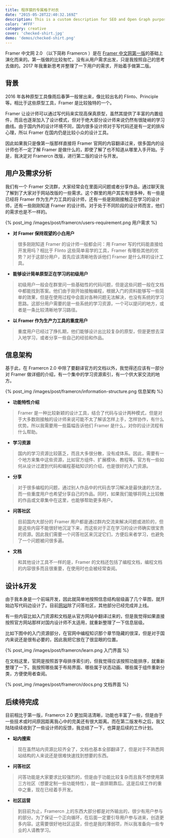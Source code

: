 ```yaml
---
title: 程序猿的专属格子衬衣
date: "2015-05-28T22:40:32.169Z"
description: This is a custom description for SEO and Open Graph purposes, rather than the default generated excerpt. Simply add a description field to the frontmatter.
color: '#FFF'
category: creative
cover: 'checked-shirt.jpg'
demo: 'demos/checked-shirt.png'
---
```


Framer 中文网 2.0 （以下简称 Framercn ）是在 [Framer 中文网第一版](/2016/framer)的基础上演化而来的。第一版做的比较匆忙，没有从用户需求出发，只是我按照自己的思考去做的。2017 年我重新思考并整理了一下用户的需求，开始着手做第二版。

## 背景
2016 年各种原型工具像雨后春笋一般冒出来，像比较出名的 Flinto、Principle 等。相比于这些原型工具，Framer 是比较独特的一个。

Framer 让设计师可以通过写代码来实现高保真原型，虽然其提供了丰富的内置组件，而且也逐渐加入了设计模式，但对于绝大部分设计师来说仍然有很陡峭的学习曲线。由于国内外的设计环境不同，国内很多设计师对于写代码还是有一定的排斥心理，所以 Framer 在国内仍是比较小众的设计工具。

因此如果我只是像第一版那样直接将 Framer 官网的内容翻译过来，很多国内的设计师也不一定了解 Framer 是做什么的，即使了解了也不知道从哪里入手开始。于是，我决定对 Framercn 改版，进行第二版的设计与开发。

## 用户及需求分析
我们有一个 Framer 交流群，大家经常会在里面问问题或者分享作品，通过聊天我了解到了大家对于网站改版的一些需求。这个群里的用户其实有很多种，有一些是已经将 Framer 作为生产力工具的设计师，还有一些是刚刚接触正在学习的设计师，还有一些刚刚知道 Framer 的设计师。对于处于不同阶段的设计师而言，他们的需求也是不一样的。

{% post_img /images/post/framercn/users-requirement.png 用户需求 %}

* **对 Framer 保持观望的小白用户**
>很多刚刚知道 Framer 的设计师一般都会问：用 Framer 写的代码能直接给开发用吗？相比于 Flinto 这些简单易学的工具，Framer 有哪些其他的优势？对于这部分用户，首先应该清晰地告诉他们 Framer 是什么样的设计工具。
* **能够设计简单原型正在学习的初级用户**
>初级用户一般会在群里问一些基础性的代码问题，但是这些问题一般在文档中都能找到答案。他们由于刚开始接触编程，根据入门的资料能够写一些简单的效果，但是在使用过程中会面对各种问题无法解决，也没有系统的学习思路。这部分用户需要的是一些系统的学习资源，一个可以提问的地方，或者是一条比较清晰地学习路径。
* **以 Framer 作为生产力工具的重度用户**
>重度用户已经过了挣扎期，他们能够设计出比较复杂的原型，但是更想去深入地学习，或者分享一些自己的经验和作品。

## 信息架构
基于此，在 Framercn 2.0 中除了要翻译官方的文档以外，我觉得还应该有一部分对 Framer 做详细的介绍，有一个集中的学习资源索引，有一个供大家交流的地方。

{% post_img /images/post/framercn/information-structure.png 信息架构 %}

* **功能特性介绍**
>Framer 是一种比较新颖的设计工具，结合了代码与设计两种模式，但是对于大多数刚接触的设计师来说可能不太了解该怎样上手，怎样协作，有什么优势。所以我需要用一些篇幅告诉他们 Framer 是什么，对你的设计流程有什么帮助。
* **学习资源**
>国内的学习资源比较匮乏，而且大多很分散，没有成体系。因此，需要有一个地方来集中这些资源，比如官方组件、扩展模块、教程等。官方有一些如何从设计过渡到代码和编程基础知识的介绍，也是很好的入门资源。
* **分享**
>对于很多编程的问题，通过别人作品中的代码去学习解决是最快速的方法，而一些重度用户也希望分享自己的作品。同时，如果我们能够将网上比较散的作品或文章集中在这里，也能够帮助更多用户。
* **问答社区**
>目前国内大部分的 Framer 用户都是通过群内交流来解决问题或进阶的，但是这些内容不能很好地沉淀下来，而这些对于正在学习的设计师确实很宝贵的资源。因此我们需要一个问答社区来沉淀它们，方便后来者学习，也避免了一个问题被问很多遍。
* **文档**
>和其他设计工具不一样的是，Framer 的文档还包括了编程文档，编程文档的内容很多而且很重要，在使用时也会被经常查阅。

## 设计&开发
由于我本身是一个前端开发，因此就简单地按照信息结构层级画了几个草图，就开始边写代码边设计了。目前[网站](http://framercn.com)除了问答社区，其他部分已经完成并上线。

有一些内容比如入门资源和文档是从官方网站中翻译过来的，但是我觉得如果直接按照官方网站那样对国内设计师不太适用，就重新整理了一下信息层级。

比如下图中的入门资源部分，在官网中编程知识那个章节隐藏的很深，但是对于国内来说还是很有必要的，因此我把它放在了很显眼的位置。

{% post_img /images/post/framercn/learn.png 入门界面 %}

在文档这里，官网是按照首字母排序索引的，但我觉得应该按照功能排序，就重新整理了一下。我按照哪些属于布局界面、哪些属于状态动画、哪些属于组件重新分类，方便使用者查阅。

{% post_img /images/post/framercn/docs.png 文档界面 %}

## 后续待完成
目前相比于第一版，Framercn 2.0 更加简洁清晰，功能也丰富了一些，但是由于一些技术或时间原因距离我心中的完美还有很大距离。而在第二版发布之后，我又陆陆续续收到了一些设计师的反馈，我总结了一下，也算是后续的工作计划。

* **站内搜索**
>现在虽然站内资源比较齐全了，文档也基本全部翻译了，但是对于不熟悉网站结构的人来说还是很难快速找到想要的东西。
* **问答社区**
>问答功能是大家要求比较强烈的，但是由于功能比较复杂而且我不想使用第三方社区（想要定制一些功能特性），就一直排期靠后。这是后续工作的重中之重，现在已经着手开发。
* **社区运营**
>到目前为止，Framercn 上的东西大部分都是对外输出的，很少有用户参与的部分。为了保证一个正向循环，在后面一定要引导用户参与进来，创造更多内容。这需要很好地社区运营，但也是我的薄弱项，所以我准备向一些专业的人请教学习。

